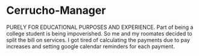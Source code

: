 # Cerrucho-Manager
PURELY FOR EDUCATIONAL PURPOSES AND EXPERIENCE. Part of being a college student is being impoverished. So me and my roomates decided to split the bill on services. I got tired of calculating the payments due to pay increases and setting  google calendar reminders for each payment.
